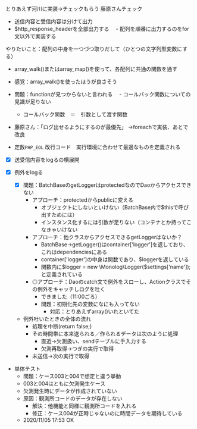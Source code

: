 とりあえず河川に実装->チェックもらう
藤原さんチェック
- 送信内容と受信内容は分けて出力
- $http_response_headerを全部出力する
　- 配列を順番に出力するのをfor文以外で実装する

やりたいこと：配列の中身を一つづつ取りだして（ひとつの文字列型変数にする）
- array_walk()またはarray_map()を使って、各配列に共通の関数を通す

- 感覚：array_walk()を使ったほうが良さそう
- 問題：functionが見つからないと言われる
　- コールバック関数についての見識が足りない
    - コールバック関数　＝　引数として渡す関数
- 藤原さん：「ログ出せるようにするのが最優先」
  ->foreachで実装、あとで改良
- 定数`PHP_EOL` 改行コード　実行環境に合わせて最適なものを定義される
- [x] 送受信内容をlogるの横展開

- [x] 例外をlogる
  - [x] 問題：BatchBaseのgetLoggerはprotectedなのでDaoからアクセスできない
    - アプローチ：protectedからpublicに変える
      - オブジェクトにしないといけない（BatchBase内で$thisで呼び出すためには）
      - インスタンス化するには引数が足りない（コンテナとか持ってこなきゃいけない
    - アプローチ：他クラスからアクセスできるgetLoggerはないか？
      - BatchBase->getLogger()はcontainer['logger']を返しており、これはdependenciesにある
      - container['logger']の中身は関数であり、$loggerを返している
      - 関数内に$logger = new \Monolog\Logger($settings['name']);と定義されている
    - ◎アプローチ：Daoのcatch文で例外をスローし、Actionクラスでその例外をキャッチしログを吐く
      - できました（11:00ごろ）
      - 問題：初期化先の変数になにも入ってない
        - 対応：とりあえずarray()いれといてた
  - 例外吐いたときの全体の流れ
    - 処理を中断(return false;)
    - その時間帯に本来送られる／作られるデータは次のように処理
      - 直近->欠測扱い、sendテーブルに手入力する
      - 欠測再取得->つぎの実行で取得
    - 未送信->次の実行で取得
- 単体テスト
  - 問題：ケース003と004で想定と違う挙動
  - 003と004はともに欠測発生ケース
  - 欠測発生時にデータが作成されていない
  - 原因：観測所コードのデータが存在しない
    - 解決：他機能と同様に観測所コードを入れる
    - 修正：ケース004が正時じゃないのに時間データを期待している
  - 2020/11/05 17:53 OK

    
 
